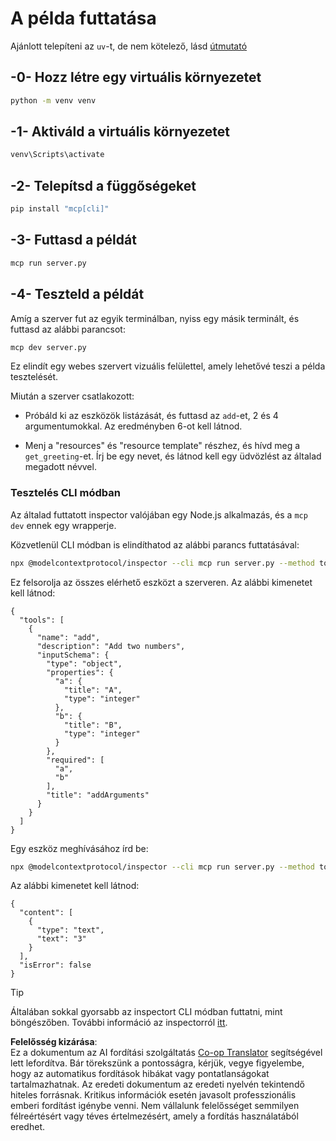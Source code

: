 <!--
CO_OP_TRANSLATOR_METADATA:
{
  "original_hash": "d26f746e21775c30b4d7ed97962b24df",
  "translation_date": "2025-08-18T19:31:50+00:00",
  "source_file": "03-GettingStarted/01-first-server/solution/python/README.md",
  "language_code": "hu"
}
-->
# A példa futtatása

Ajánlott telepíteni az `uv`-t, de nem kötelező, lásd [útmutató](https://docs.astral.sh/uv/#highlights)

## -0- Hozz létre egy virtuális környezetet

```bash
python -m venv venv
```

## -1- Aktiváld a virtuális környezetet

```bash
venv\Scripts\activate
```

## -2- Telepítsd a függőségeket

```bash
pip install "mcp[cli]"
```

## -3- Futtasd a példát

```bash
mcp run server.py
```

## -4- Teszteld a példát

Amíg a szerver fut az egyik terminálban, nyiss egy másik terminált, és futtasd az alábbi parancsot:

```bash
mcp dev server.py
```

Ez elindít egy webes szervert vizuális felülettel, amely lehetővé teszi a példa tesztelését.

Miután a szerver csatlakozott:

- Próbáld ki az eszközök listázását, és futtasd az `add`-et, 2 és 4 argumentumokkal. Az eredményben 6-ot kell látnod.

- Menj a "resources" és "resource template" részhez, és hívd meg a `get_greeting`-et. Írj be egy nevet, és látnod kell egy üdvözlést az általad megadott névvel.

### Tesztelés CLI módban

Az általad futtatott inspector valójában egy Node.js alkalmazás, és a `mcp dev` ennek egy wrapperje.

Közvetlenül CLI módban is elindíthatod az alábbi parancs futtatásával:

```bash
npx @modelcontextprotocol/inspector --cli mcp run server.py --method tools/list
```

Ez felsorolja az összes elérhető eszközt a szerveren. Az alábbi kimenetet kell látnod:

```text
{
  "tools": [
    {
      "name": "add",
      "description": "Add two numbers",
      "inputSchema": {
        "type": "object",
        "properties": {
          "a": {
            "title": "A",
            "type": "integer"
          },
          "b": {
            "title": "B",
            "type": "integer"
          }
        },
        "required": [
          "a",
          "b"
        ],
        "title": "addArguments"
      }
    }
  ]
}
```

Egy eszköz meghívásához írd be:

```bash
npx @modelcontextprotocol/inspector --cli mcp run server.py --method tools/call --tool-name add --tool-arg a=1 --tool-arg b=2
```

Az alábbi kimenetet kell látnod:

```text
{
  "content": [
    {
      "type": "text",
      "text": "3"
    }
  ],
  "isError": false
}
```

> [!TIP]
> Általában sokkal gyorsabb az inspectort CLI módban futtatni, mint böngészőben.
> További információ az inspectorról [itt](https://github.com/modelcontextprotocol/inspector).

**Felelősség kizárása**:  
Ez a dokumentum az AI fordítási szolgáltatás [Co-op Translator](https://github.com/Azure/co-op-translator) segítségével lett lefordítva. Bár törekszünk a pontosságra, kérjük, vegye figyelembe, hogy az automatikus fordítások hibákat vagy pontatlanságokat tartalmazhatnak. Az eredeti dokumentum az eredeti nyelvén tekintendő hiteles forrásnak. Kritikus információk esetén javasolt professzionális emberi fordítást igénybe venni. Nem vállalunk felelősséget semmilyen félreértésért vagy téves értelmezésért, amely a fordítás használatából eredhet.